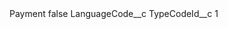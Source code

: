 <?xml version="1.0" encoding="UTF-8"?>
<CustomMetadata xmlns="http://soap.sforce.com/2006/04/metadata" xmlns:xsi="http://www.w3.org/2001/XMLSchema-instance" xmlns:xsd="http://www.w3.org/2001/XMLSchema">
    <label>Payment</label>
    <protected>false</protected>
    <values>
        <field>LanguageCode__c</field>
        <value xsi:nil="true"/>
    </values>
    <values>
        <field>TypeCodeId__c</field>
        <value xsi:type="xsd:string">1</value>
    </values>
</CustomMetadata>
